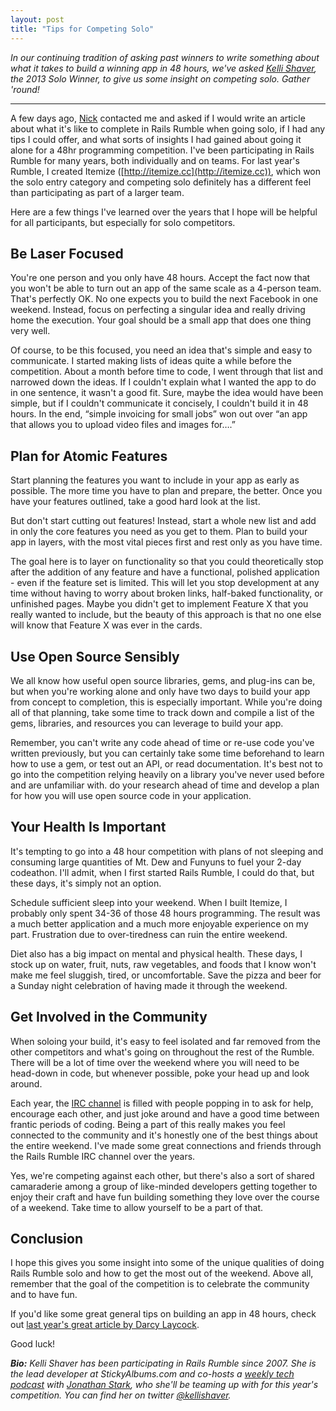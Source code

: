 ```yaml
---
layout: post
title: "Tips for Competing Solo"
---
```


*In our continuing tradition of asking past winners to write something about what it takes to build a winning app in 48 hours, we've asked [Kelli Shaver](https://twitter.com/kellishaver), the 2013 Solo Winner, to give us some insight on competing solo. Gather 'round!*

---

A few days ago, [Nick](http://twitter.com/alternate1985) contacted me and asked if I would write an article about what it's like to complete in Rails Rumble when going solo, if I had any tips I could offer, and what sorts of insights I had gained about going it alone for a 48hr programming competition. I've been participating in Rails Rumble for many years, both individually and on teams. For last year's Rumble, I created Itemize ([http://itemize.cc](http://itemize.cc)), which won the solo entry category and competing solo definitely has a different feel than participating as part of a larger team.

Here are a few things I've learned over the years that I hope will be helpful for all participants, but especially for solo competitors.

## Be Laser Focused

You're one person and you only have 48 hours. Accept the fact now that you won't be able to turn out an app of the same scale as a 4-person team. That's perfectly OK. No one expects you to build the next Facebook in one weekend. Instead, focus on perfecting a singular idea and really driving home the execution. Your goal should be a small app that does one thing very well.

Of course, to be this focused, you need an idea that's simple and easy to communicate. I started making lists of ideas quite a while before the competition. About a month before time to code, I went through that list and narrowed down the ideas. If I couldn't explain what I wanted the app to do in one sentence, it wasn't a good fit. Sure, maybe the idea would have been simple, but if I couldn't communicate it concisely, I couldn't build it in 48 hours. In the end, “simple invoicing for small jobs” won out over “an app that allows you to upload video files and images for….”

## Plan for Atomic Features

Start planning the features you want to include in your app as early as possible. The more time you have to plan and prepare, the better. Once you have your features outlined, take a good hard look at the list.

But don't start cutting out features! Instead, start a whole new list and add in only the core features you need as you get to them. Plan to build your app in layers, with the most vital pieces first and rest only as you have time.

The goal here is to layer on functionality so that you could theoretically stop after the addition of any feature and have a functional, polished application - even if the feature set is limited. This will let you stop development at any time without having to worry about broken links, half-baked functionality, or unfinished pages. Maybe you didn't get to implement Feature X that you really wanted to include, but the beauty of this approach is that no one else will know that Feature X was ever in the cards.

## Use Open Source Sensibly

We all know how useful open source libraries, gems, and plug-ins can be, but when you're working alone and only have two days to build your app from concept to completion, this is especially important. While you're doing all of that planning, take some time to track down and compile a list of the gems, libraries, and resources you can leverage to build your app.

Remember, you can't write any code ahead of time or re-use code you've written previously, but you can certainly take some time beforehand to learn how to use a gem, or test out an API, or read documentation. It's best not to go into the competition relying heavily on a library you've never used before and are unfamiliar with. do your research ahead of time and develop a plan for how you will use open source code in your application.

## Your Health Is Important

It's tempting to go into a 48 hour competition with plans of not sleeping and consuming large quantities of Mt. Dew and Funyuns to fuel your 2-day codeathon. I'll admit, when I first started Rails Rumble, I could do that, but these days, it's simply not an option.

Schedule sufficient sleep into your weekend. When I built Itemize, I probably only spent 34-36 of those 48 hours programming. The result was a much better application and a much more enjoyable experience on my part. Frustration due to over-tiredness can ruin the entire weekend.

Diet also has a big impact on mental and physical health. These days, I stock up on water, fruit, nuts, raw vegetables, and foods that I know won't make me feel sluggish, tired, or uncomfortable. Save the pizza and beer for a Sunday night celebration of having made it through the weekend.

## Get Involved in the Community

When soloing your build, it's easy to feel isolated and far removed from the other competitors and what's going on throughout the rest of the Rumble. There will be a lot of time over the weekend where you will need to be head-down in code, but whenever possible, poke your head up and look around.

Each year, the [IRC channel](irc://irc.freenode.net/railsrumble) is filled with people popping in to ask for help, encourage each other, and just joke around and have a good time between frantic periods of coding. Being a part of this really makes you feel connected to the community and it's honestly one of the best things about the entire weekend. I've made some great connections and friends through the Rails Rumble IRC channel over the years.

Yes, we're competing against each other, but there's also a sort of shared camaraderie among a group of like-minded developers getting together to enjoy their craft and have fun building something they love over the course of a weekend. Take time to allow yourself to be a part of that.

## Conclusion

I hope this gives you some insight into some of the unique qualities of doing Rails Rumble solo and how to get the most out of the weekend. Above all, remember that the goal of the competition is to celebrate the community and to have fun.

If you'd like some great general tips on building an app in 48 hours, check out [last year's great article by Darcy Laycock](http://blog.railsrumble.com/2013/10/15/how-to-build-an-app-in-48-hours/).

Good luck!

_**Bio:** Kelli Shaver has been participating in Rails Rumble since 2007. She is the lead developer at StickyAlbums.com and co-hosts a [weekly tech podcast](http://nitch.cc) with [Jonathan Stark](http://jonathanstark.com), who she'll be teaming up with for this year's competition. You can find her on twitter [@kellishaver](http://twitter.com/kellishaver)._
